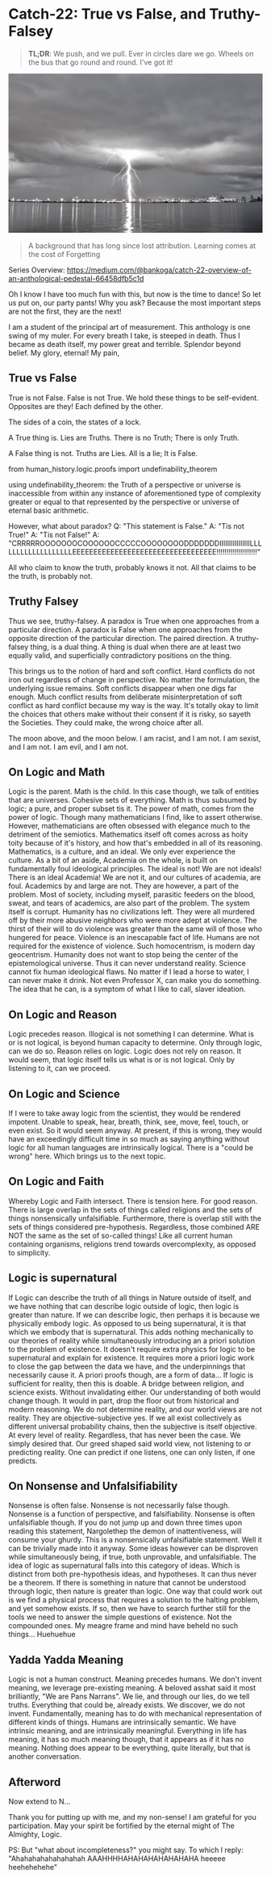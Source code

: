 # Catch-22: True vs False, and Truthy-Falsey

> **TL;DR**: We push, and we pull. Ever in circles dare we go. Wheels on the bus that go round and round. I've got it!

![tvftf_banner](/docs/catch_22/images/tvftf_banner.jpeg)
> A background that has long since lost attribution. Learning comes at the cost of Forgetting

Series Overview: https://medium.com/@bankoga/catch-22-overview-of-an-anthological-pedestal-66458dfb5c1d

Oh I know I have too much fun with this, but now is the time to dance! So let us put on, our party pants! Why you ask? Because the most important steps are not the first, they are the next!

I am a student of the principal art of measurement. This anthology is one swing of my muler. For every breath I take, is steeped in death. Thus I became as death itself, my power great and terrible. Splendor beyond belief. My glory, eternal! My pain,     

## True vs False

True is not False. False is not True. We hold these things to be self-evident. Opposites are they! Each defined by the other.

The sides of a coin, the states of a lock.

A True thing is. Lies are Truths. There is no Truth; There is only Truth.

A False thing is not. Truths are Lies. All is a lie; It is False.

from human_history.logic.proofs import undefinability_theorem

using undefinability_theorem: the Truth of a perspective or universe is inaccessible from within any instance of aforementioned type of complexity greater or equal to that represented by the perspective or universe of eternal basic arithmetic.

However, what about paradox?
Q: "This statement is False."
A: "Tis not True!"
A: "Tis not False!"
A: "CRRRRROOOOOOOCOOOOOOCCCCCOOOOOOOODDDDDDDIIIIIIIIIIIIIIIILLLLLLLLLLLLLLLLLLLEEEEEEEEEEEEEEEEEEEEEEEEEEEEEEEEEE!!!!!!!!!!!!!!!!!!!!"

All who claim to know the truth, probably knows it not.
All that claims to be the truth, is probably not.

## Truthy Falsey

Thus we see, truthy-falsey.
A paradox is True when one approaches from a particular direction.
A paradox is False when one approaches from the opposite direction of the particular direction. The paired direction.
A truthy-falsey thing, is a dual thing. A thing is dual when there are at least two equally valid, and superficially contradictory positions on the thing.

This brings us to the notion of hard and soft conflict.
Hard conflicts do not iron out regardless of change in perspective. No matter the formulation, the underlying issue remains.
Soft conflicts disappear when one digs far enough. Much conflict results from deliberate misinterpretation of soft conflict as hard conflict because my way is the way. It's totally okay to limit the choices that others make without their consent if it is risky, so sayeth the Societies. They could make, the wrong choice after all.

The moon above, and the moon below.
I am racist, and I am not. I am sexist, and I am not. I am evil, and I am not.

## On Logic and Math

Logic is the parent. Math is the child. In this case though, we talk of entities that are universes. Cohesive sets of everything. Math is thus subsumed by logic; a pure, and proper subset tis it. The power of math, comes from the power of logic. Though many mathematicians I find, like to assert otherwise. However, mathematicians are often obsessed with elegance much to the detriment of the semiotics. Mathematics itself oft comes across as hoity toity because of it's history, and how that's embedded in all of its reasoning. Mathematics, is a culture, and an ideal. We only ever experience the culture.
As a bit of an aside, Academia on the whole, is built on fundamentally foul ideological principles. The ideal is not! We are not ideals! There is an ideal Academia! We are not it, and our cultures of academia, are foul. Academics by and large are not. They are however, a part of the problem. Most of society, including myself, parasitic feeders on the blood, sweat, and tears of academics, are also part of the problem. The system itself is corrupt. Humanity has no civilizations left. They were all murdered off by their more abusive neighbors who were more adept at violence. The thirst of their will to do violence was greater than the same will of those who hungered for peace. Violence is an inescapable fact of life. Humans are not required for the existence of violence. Such homocentrism, is modern day geocentrism. Humanity does not want to stop being the center of the epistemological universe. Thus it can never understand reality. Science cannot fix human ideological flaws. No matter if I lead a horse to water, I can never make it drink. Not even Professor X, can make you do something. The idea that he can, is a symptom of what I like to call, slaver ideation.

## On Logic and Reason

Logic precedes reason. Illogical is not something I can determine. What is or is not logical, is beyond human capacity to determine. Only through logic, can we do so. Reason relies on logic. Logic does not rely on reason. It would seem, that logic itself tells us what is or is not logical. Only by listening to it, can we proceed.

## On Logic and Science

If I were to take away logic from the scientist, they would be rendered impotent. Unable to speak, hear, breath, think, see, move, feel, touch, or even exist. So it would seem anyway. At present, if this is wrong, they would have an exceedingly difficult time in so much as saying anything without logic for all human languages are intrinsically logical. There is a "could be wrong" here. Which brings us to the next topic.

## On Logic and Faith

Whereby Logic and Faith intersect. There is tension here. For good reason. There is large overlap in the sets of things called religions and the sets of things nonsensically unfalsifiable. Furthermore, there is overlap still with the sets of things considered pre-hypothesis. Regardless, those combined ARE NOT the same as the set of so-called things! Like all current human containing organisms, religions trend towards overcomplexity, as opposed to simplicity.

## Logic is supernatural

If Logic can describe the truth of all things in Nature outside of itself, and we have nothing that can describe logic outside of logic, then logic is greater than nature. If we can describe logic, then perhaps it is because we physically embody logic. As opposed to us being supernatural, it is that which we embody that is supernatural. This adds nothing mechanically to our theories of reality while simultaneously introducing an a priori solution to the problem of existence. It doesn't require extra physics for logic to be supernatural and explain for existence. It requires more a priori logic work to close the gap between the data we have, and the underpinnings that necessarily cause it. A priori proofs though, are a form of data... If logic is sufficient for reality, then this is doable. A bridge between religion, and science exists. Without invalidating either. Our understanding of both would change though. It would in part, drop the floor out from historical and modern reasoning. We do not determine reality, and our world views are not reality. They are objective-subjective yes. If we all exist collectively as different universal probability chains, then the subjective is itself objective. At every level of reality. Regardless, that has never been the case. We simply desired that. Our greed shaped said world view, not listening to or predicting reality. One can predict if one listens, one can only listen, if one predicts.

## On Nonsense and Unfalsifiability

Nonsense is often false. Nonsense is not necessarily false though. Nonsense is a function of perspective, and falsifiability. Nonsense is often unfalsifiable though. If you do not jump up and down three times upon reading this statement, Nargolethep the demon of inattentiveness, will consume your ghurdy. This is a nonsensically unfalsifiable statement. Well it can be trivially made into it anyway. Some ideas however can be disproven while simultaneously being, if true, both unprovable, and unfalsifiable. The idea of logic as supernatural falls into this category of ideas. Which is distinct from both pre-hypothesis ideas, and hypotheses. It can thus never be a theorem. If there is something in nature that cannot be understood through logic, then nature is greater than logic. One way that could work out is we find a physical process that requires a solution to the halting problem, and yet somehow exists. If so, then we have to search further still for the tools we need to answer the simple questions of existence. Not the compounded ones. My meagre frame and mind have beheld no such things... Huehuehue

## Yadda Yadda Meaning

Logic is not a human construct. Meaning precedes humans. We don't invent meaning, we leverage pre-existing meaning. A beloved asshat said it most brilliantly, "We are Pans Narrans". We lie, and through our lies, do we tell truths. Everything that could be, already exists. We discover, we do not invent. Fundamentally, meaning has to do with mechanical representation of different kinds of things. Humans are intrinsically semantic. We have intrinsic meaning, and are intrinsically meaningful. Everything in life has meaning, it has so much meaning though, that it appears as if it has no meaning. Nothing does appear to be everything, quite literally, but that is another conversation.

## Afterword

Now extend to N...

Thank you for putting up with me, and my non-sense! I am grateful for you participation. May your spirit be fortified by the eternal might of The Almighty, Logic.

PS: But "what about incompleteness?" you might say. To which I reply: "Ahahahahahahahahah AAAHHHHAHAHAHAHAHAHAHA heeeee heehehehehe"
